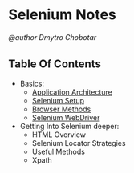 # Selenium Notes
###### @author Dmytro Chobotar

## Table Of Contents
- Basics:
  - [Application Architecture](resources/appliaction-architecture.md)
  - [Selenium Setup]()
  - [Browser Methods](resources/browser-developer-tools.md)
  - [Selenium WebDriver]()
- Getting Into Selenium deeper:
  - HTML Overview
  - Selenium Locator Strategies
  - Useful Methods
  - Xpath
